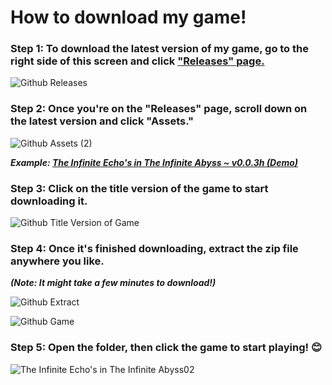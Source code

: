 # How to download my game!

### Step 1: To download the latest version of my game, go to the right side of this screen and click ["Releases" page.](https://github.com/CleverFox64/The-Infinite-Echos-in-The-Infinite-Abyss/releases)

![Github Releases](https://user-images.githubusercontent.com/53161647/233537177-dd209a75-3c65-4146-9296-652163615a06.JPG)

### Step 2: Once you're on the "Releases" page, scroll down on the latest version and click "Assets."

![Github Assets (2)](https://user-images.githubusercontent.com/53161647/233537074-64dfd2f6-3094-4ef6-b35d-8d09978279b3.JPG)

<b><i>Example: [The Infinite Echo's in The Infinite Abyss ~ v0.0.3h (Demo)](https://github.com/CleverFox64/The-Infinite-Echos-in-The-Infinite-Abyss/releases/tag/v0.0.3h)</i></b>

### Step 3:  Click on the title version of the game to start downloading it.

![Github Title Version of Game](https://user-images.githubusercontent.com/53161647/233538144-2d50729a-ecfc-4389-a263-786546fe07ea.JPG)

### Step 4: Once it's finished downloading, extract the zip file anywhere you like.
<b><i>(Note: It might take a few minutes to download!)</i></b>

![Github Extract](https://user-images.githubusercontent.com/53161647/233540160-5d8a0b67-14e7-4e70-8756-31f5f118282f.JPG)

![Github Game](https://user-images.githubusercontent.com/53161647/233540185-d5ae05ea-dcd8-436c-b8ff-5cbfbc2fc12d.JPG)

### Step 5: Open the folder, then click the game to start playing! 😊

![The Infinite Echo's in The Infinite Abyss02](https://user-images.githubusercontent.com/53161647/233540289-64f57a07-8363-47b0-b6b0-577b18d09aaa.png)
